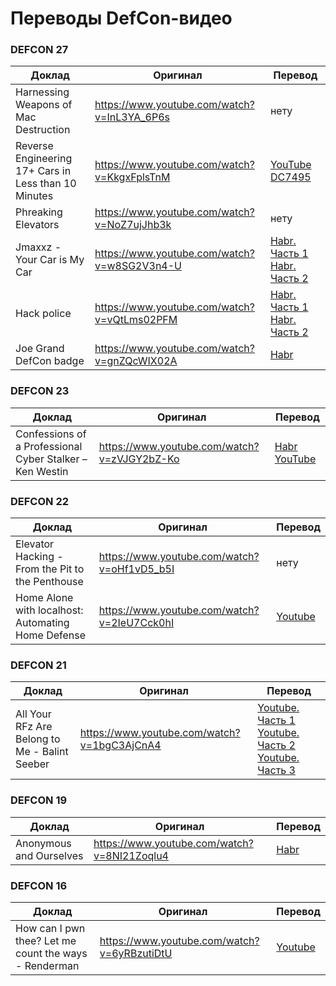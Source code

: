 Переводы DefCon-видео
=====================

### DEFCON 27

| Доклад                                                   | Оригинал                                    | Перевод               |
|----------------------------------------------------------|---------------------------------------------|-----------------------|
| Harnessing Weapons of Mac Destruction                    | https://www.youtube.com/watch?v=InL3YA_6P6s | нету                  |
| Reverse Engineering 17+ Cars in Less than 10 Minutes     | https://www.youtube.com/watch?v=KkgxFplsTnM | [YouTube DC7495](https://www.youtube.com/watch?v=N7eRdoxrCZA) |
| Phreaking Elevators                                      | https://www.youtube.com/watch?v=NoZ7ujJhb3k | нету                  |
| Jmaxxz - Your Car is My Car                              | https://www.youtube.com/watch?v=w8SG2V3n4-U | [Habr. Часть 1](https://habr.com/ru/company/ua-hosting/blog/490884/) [Habr. Часть 2](https://habr.com/ru/company/ua-hosting/blog/491246/) |
| Hack police                                              | https://www.youtube.com/watch?v=vQtLms02PFM | [Habr. Часть 1](https://habr.com/ru/company/ua-hosting/blog/484448/) [Habr. Часть 2](https://habr.com/ru/company/ua-hosting/blog/484522/) |
| Joe Grand DefCon badge                                   | https://www.youtube.com/watch?v=gnZQcWIX02A | [Habr](https://habr.com/ru/company/ua-hosting/blog/483532/) |

### DEFCON 23

| Доклад                                                   | Оригинал                                    | Перевод               |
|----------------------------------------------------------|---------------------------------------------|-----------------------|
| Confessions of a Professional Cyber Stalker – Ken Westin | https://www.youtube.com/watch?v=zVJGY2bZ-Ko | [Habr](https://habr.com/ru/company/ua-hosting/blog/418357/) [YouTube](https://www.youtube.com/watch?v=uwVUNMZvwvU) |

### DEFCON 22

| Доклад                                                   | Оригинал                                    | Перевод                                                |
|----------------------------------------------------------|---------------------------------------------|--------------------------------------------------------|
| Elevator Hacking - From the Pit to the Penthouse         | https://www.youtube.com/watch?v=oHf1vD5_b5I | нету                                                   |
| Home Alone with localhost: Automating Home Defense       | https://www.youtube.com/watch?v=2IeU7Cck0hI | [Youtube](https://www.youtube.com/watch?v=nUGMDlPcOtY) |

### DEFCON 21

| Доклад                                                   | Оригинал                                    | Перевод                                                |
|----------------------------------------------------------|---------------------------------------------|--------------------------------------------------------|
| All Your RFz Are Belong to Me - Balint Seeber            | https://www.youtube.com/watch?v=1bgC3AjCnA4 | [Youtube. Часть 1](https://www.youtube.com/watch?v=Wr2nioy-CYg) [Youtube. Часть 2](https://www.youtube.com/watch?v=TIEtLwlhGcc) [Youtube. Часть 3](https://www.youtube.com/watch?v=Bc2F3Q-uGrk) |

### DEFCON 19

| Доклад                                                   | Оригинал                                    | Перевод                                                     |
|----------------------------------------------------------|---------------------------------------------|-------------------------------------------------------------|
| Anonymous and Ourselves                                  | https://www.youtube.com/watch?v=8NI21Zoqlu4 | [Habr](https://habr.com/ru/company/ua-hosting/blog/436792/) |

### DEFCON 16

| Доклад                                                   | Оригинал                                    | Перевод                                                |
|----------------------------------------------------------|---------------------------------------------|--------------------------------------------------------|
| How can I pwn thee? Let me count the ways - Renderman    | https://www.youtube.com/watch?v=6yRBzutiDtU | [Youtube](https://www.youtube.com/watch?v=Lg9VLQa0z0s) |
